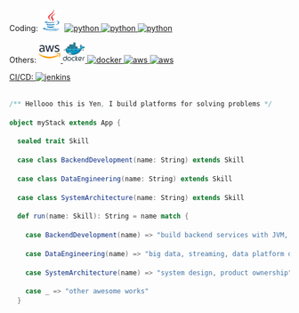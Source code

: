 Coding: <a href="https://www.java.com" target="_blank" rel="noreferrer"> <img src="https://raw.githubusercontent.com/devicons/devicon/master/icons/java/java-original.svg" alt="java" width="40" height="40"/></a> <a href="https://python.com" target="_blank" rel="noreferrer"> <img src="https://upload.wikimedia.org/wikipedia/commons/c/c3/Python-logo-notext.svg" alt="python" width="40" height="40"/> </a> <a href="https://scala.com" target="_blank" rel="noreferrer"> <img src="https://upload.wikimedia.org/wikipedia/commons/3/39/Scala-full-color.svg" alt="python" width="40" height="40"/> </a> <a href="https://nodejs.com" target="_blank" rel="noreferrer"> <img src="https://upload.wikimedia.org/wikipedia/commons/d/d9/Node.js_logo.svg" alt="python" width="40" height="40"/> </a>

Others: <a href="https://aws.amazon.com" target="_blank" rel="noreferrer"> <img src="https://raw.githubusercontent.com/devicons/devicon/master/icons/amazonwebservices/amazonwebservices-original-wordmark.svg" alt="aws" width="40" height="40"/> </a>  <a href="https://www.gcp.com/" target="_blank" rel="noreferrer"> <img src="https://raw.githubusercontent.com/devicons/devicon/master/icons/docker/docker-original-wordmark.svg" alt="gcp" width="40" height="40"/> </a>  <a href="https://www.docker.com/" target="_blank" rel="noreferrer"> <img src="https://upload.wikimedia.org/wikipedia/commons/5/51/Google_Cloud_logo.svg" alt="docker" width="40" height="40"/> </a> <a href="https://aws.amazon.com" target="_blank" rel="noreferrer"> <img src="https://upload.wikimedia.org/wikipedia/commons/0/0a/Apache_kafka-icon.svg" alt="aws" width="40" height="40"/> </a>   <a href="https://aws.amazon.com" target="_blank" rel="noreferrer"> <img src="https://upload.wikimedia.org/wikipedia/commons/f/f3/Apache_Spark_logo.svg" alt="aws" width="40" height="40"/> </a>  <a href="https://www.gcp.com/" target="_blank" rel="noreferrer">

CI/CD: <a href="https://www.jenkins.io" target="_blank" rel="noreferrer"> <img src="https://www.vectorlogo.zone/logos/jenkins/jenkins-icon.svg" alt="jenkins" width="40" height="40"/> </a>


```scala

/** Hellooo this is Yen, I build platforms for solving problems */

object myStack extends App {

  sealed trait Skill

  case class BackendDevelopment(name: String) extends Skill

  case class DataEngineering(name: String) extends Skill
  
  case class SystemArchitecture(name: String) extends Skill

  def run(name: Skill): String = name match {
  
    case BackendDevelopment(name) => "build backend services with JVM, Python"
    
    case DataEngineering(name) => "big data, streaming, data platform development"
    
    case SystemArchitecture(name) => "system design, product ownership"
    
    case _ => "other awesome works"
  }
```

<!--
**yennanliu/yennanliu** is a ✨ _special_ ✨ repository because its `README.md` (this file) appears on your GitHub profile.

Here are some ideas to get you started:

- 🔭 I’m currently working on ...
- 🌱 I’m currently learning ...
- 👯 I’m looking to collaborate on ...
- 🤔 I’m looking for help with ...
- 💬 Ask me about ...
- 📫 How to reach me: ...
- 😄 Pronouns: ...
- ⚡ Fun fact: ...
-->
